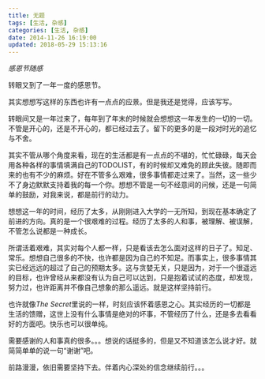 ```yaml
---
title: 无题
tags: [生活, 杂感]
categories: [生活, 杂感]
date: 2014-11-26 16:19:00
updated: 2018-05-29 15:13:16
---
```


*感恩节随感*

<!-- more -->

转眼又到了一年一度的感恩节。

其实想想写这样的东西也许有一点点的应景。但是我还是觉得，应该写写。

转眼间又是一年过来了，每年到了年末的时候就会想想这一年发生的一切的一切。不管是开心的，还是不开心的，都已经过去了。留下的更多的是一段对时光的追忆与不舍。

其实不管从哪个角度来看，现在的生活都是有一点点的不堪的，忙忙碌碌，每天会用各种各样的事情填满自己的TODOLIST，有的时候却又难免的顾此失彼。随即而来的也有不少的麻烦。好在不管多么艰难，很多事情都走过来了。当然，这一些少不了身边默默支持着我的每一个你。想想不管是一句不经意间的问候，还是一句简单的鼓励，对我来说，都是前行的动力。

想想这一年的时间，经历了太多，从刚刚进入大学的一无所知，到现在基本确定了前进的方向。真的是一个很艰难的过程。经历了太多的人和事，被理解、被误解，不管怎么说都是一种成长。

所谓活着艰难，其实对每个人都一样，只是看该去怎么面对这样的日子了。知足、常乐。想想自己很多的不快，也许都是因为自己的不知足。而事实上，很多事情其实已经远远的超过了自己的预期太多。这与贪婪无关，只是因为，对于一个很遥远的目标，也许曾经从来都没有认为自己可以达到，只是抱着试试的态度，却发现，努力过，也许距离并不像自己想象的那么遥远。就是这样坚持前行。

也许就像*The Secret*里说的一样，时刻应该怀着感恩之心。其实经历的一切都是生活的馈赠，这世上没有什么事情是绝对的坏事，不管经历了什么，还是多去看看好的方面吧。快乐也可以很单纯。

需要感谢的人和事真的很多。。。想说的话挺多的，但是又不知道该怎么说才好。就简简单单的说一句“谢谢”吧。

前路漫漫，依旧需要坚持下去。伴着内心深处的信念继续前行。。。
